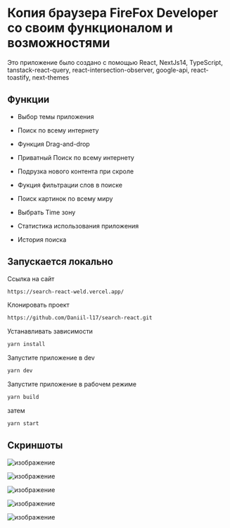 # Копия браузера FireFox Developer со своим функционалом и возможностями

Это приложение было создано с помощью React, NextJs14, TypeScript,
tanstack-react-query, react-intersection-observer, google-api, react-toastify, next-themes



## Функции

- Выбор темы приложения
  
- Поиск по всему интернету

- Функция Drag-and-drop 
  
- Приватный Поиск по всему интернету

- Подрузка нового контента при скроле 

- Фукция фильтрации слов в поиске

- Поиск картинок по всему миру

- Выбрать Time зону

- Статистика использования приложения 

- История поиска


## Запускается локально

Ссылка на сайт

```bash
https://search-react-weld.vercel.app/
```

Клонировать проект

```bash
https://github.com/Daniil-l17/search-react.git
```

Устанавливать зависимости

```bash
yarn install
```

Запустите приложение в dev

```bash
yarn dev
```

Запустите приложение в рабочем режиме

```bash
yarn build
```

затем

```bash
yarn start
```

## Скриншоты

![изображение](https://github.com/user-attachments/assets/7ad5883d-72bd-402e-9e4c-b820e583b6e1)

![изображение](https://github.com/user-attachments/assets/e35feb89-b05f-4e3a-a1b8-c35454396dc9)

![изображение](https://github.com/user-attachments/assets/40c291b6-b701-4549-8959-f8cc8ae1d086)

![изображение](https://github.com/user-attachments/assets/f0aa063a-184f-4601-95be-688c620e9a24)

![изображение](https://github.com/user-attachments/assets/1688c914-d816-49e6-be6f-dbe45782de4a)







